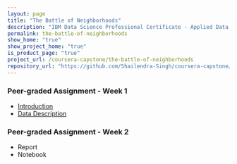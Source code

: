 ```yaml
---
layout: page
title: "The Battle of Neighborhoods"
description: "IBM Data Science Professional Certificate - Applied Data Science Capstone"
permalink: the-battle-of-neighborhoods
show_home: "true"
show_project_home: "true"
is_product_page: "true"
project_url: /coursera-capstone/the-battle-of-neighborhoods
repository_url: "https://github.com/Shailendra-Singh/coursera-capstone/tree/master/Projects/Battle%20of%20Neighborhoods"
---
```


### Peer-graded Assignment - Week 1
* [Introduction](/coursera-capstone/the-battle-of-neighborhoods/introduction)
* [Data Description](/coursera-capstone/the-battle-of-neighborhoods/data-description)

### Peer-graded Assignment - Week 2
* Report
* Notebook

